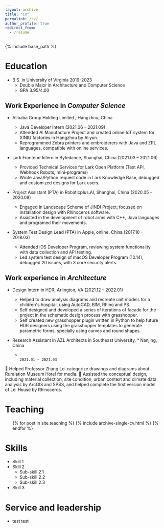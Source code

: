 ```yaml
---
layout: archive
title: "CV"
permalink: /cv/
author_profile: true
redirect_from:
  - /resume
---
```


{% include base_path %}

Education
=====
* B.S. in University of Virginia 2019-2023
  * Double Major in Architecture and Computer Science
  * GPA 3.95/4.00


Work Experience in *Computer Science*
---
* Alibaba Group Holding Limited , Hangzhou, China 
  * Java Developer Intern (2021.06 – 2021.09)
  * Attended AI Manufacture Project and created online IoT system for XINIU factories in Hangzhou by Aliyun.
  * Reprogrammed Zebra printers and embroiderers with Java and ZPL languages, compatible with online services.

* Lark Frontend Intern in Bytedance, Shanghai, China (2021.03 – 2021.06)
  * Provided Technical Services for Lark Open Platform (Test API, Webhook Robots, mini-programs)
  * Wrote Java/Python request code in Lark Knowledge Base, debugged and customized designs for Lark users.

* Project Assistant (PTA) in Roboticplus.AI, Shanghai, China (2020.05 - 2020.08)
  * Engaged in Landscape Scheme of JINDI Project; focused on installation design with Rhinoceros software.
  * Assisted in the development of robot arms with C++, Java languages and programed their movements.

* System Test Design Lead (PTA) in Apple, online, China (2017.10 - 2018.03)
  * Attended iOS Developer Program, reviewing system functionality with data collection and API testing.
  * Led system test design of macOS Developer Program (10.14), debugged 20 issues, with 3 core security alerts.


Work experience in *Architecture*
----
* Design Intern in HDR, Arlington, VA (2021.12 – 2022.01)
  * Helped to draw analysis diagrams and recreate unit models for a children's hospital, using AutoCAD, BIM, Rhino and PS.
  * Self designed and developed a series of iterations of facade for the project in the schematic design process with grasshopper.
  * Self created new grasshopper plugin written in Python to help future HDR designers using the grasshopper templates to generate parametric forms, specially using curves and round shapes.


* Research Assistant in AZL Architects in Southeast University,                                                                                                                    * Nanjing, China
  *                                                                                                                                                      2021.01 – 2021.03
	Helped Professor Zhang Lei categorize drawings and diagrams about Ruralation Museum Hotel for media.
	Assisted the conceptual design, including material collection, site condition, urban context and climate data analysis by ArcGIS and SPSS, and helped complete the first version model of Lei House by Rhinoceros.


Teaching
======
  <ul>{% for post in site.teaching %}
    {% include archive-single-cv.html %}
  {% endfor %}</ul>
  
 
Skills
======
* Skill 1
* Skill 2
  * Sub-skill 2.1
  * Sub-skill 2.2
  * Sub-skill 2.3
* Skill 3
  
  

  
Service and leadership
======
* test test
